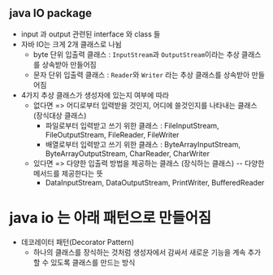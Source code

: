 ## java IO package 
- input 과 output 관련된 interface 와 class 들
- 자바 IO는 크게 2개 클래스로 나뉨
  - byte 단위 입출력 클래스 : `InputStream`과 `OutputStream`이라는 추상 클래스를 상속받아 만들어짐
  - 문자 단위 입출력 클래스 : `Reader`와 `Writer` 라는 추상 클래스를 상속받아 만들어짐
- 4가지 추상 클래스가 생성자에 있는지 여부에 따라
  - 없다면 => 어디로부터 입력받을 것인지, 어디에 쓸것인지를 나타내는 클래스 (장식대상 클래스)
    - 파일로부터 입력받고 쓰기 위한 클래스 : FileInputStream, FileOutputStream, FileReader, FileWriter
    - 배열로부터 입력받고 쓰기 위한 클래스 : ByteArrayInputStream, ByteArrayOutputStream, CharReader, CharWriter
  - 있다면 => 다양한 입출력 방법을 제공하는 클래스 (장식하는 클래스) -- 다양한 메서드를 제공한다는 뜻
    - DataInputStream, DataOutputStream, PrintWriter, BufferedReader

# java io 는 아래 패턴으로 만들어짐
- 데코레이터 패턴(Decorator Pattern)
  - 하나의 클래스를 장식하는 것처럼 생성자에서 감싸서 새로운 기능을 계속 추가할 수 있도록 클래스를 만드는 방식